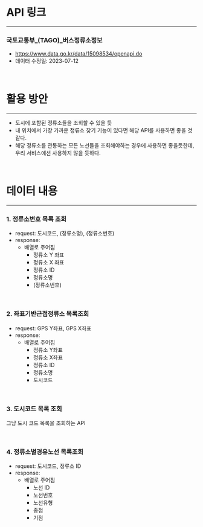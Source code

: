 
# API 링크

---

### 국토교통부_(TAGO)_버스정류소정보
- https://www.data.go.kr/data/15098534/openapi.do
- 데이터 수정일: 	2023-07-12

<br/>

# 활용 방안

---

- 도시에 포함된 정류소들을 조회할 수 있을 듯
- 내 위치에서 가장 가까운 정류소 찾기 기능이 있다면 해당 API를 사용하면 좋을 것 같다.
- 해당 정류소를 관통하는 모든 노선들을 조회해야하는 경우에 사용하면 좋을듯한데, 우리 서비스에선 사용하지 않을 듯하다.

<br/>

# 데이터 내용

---

### 1. 정류소번호 목록 조회

- request: 도시코드, (정류소명), (정류소번호)
- response:
  - 배열로 주어짐
    - 정류소 Y 좌표
    - 정류소 X 좌표
    - 정류소 ID
    - 정류소명
    - (정류소번호)


<br/>

### 2. 좌표기반근접정류소 목록조회

- request: GPS Y좌표, GPS X좌표
- response:
    - 배열로 주어짐
      - 정류소 Y좌표
      - 정류소 X좌표
      - 정류소 ID
      - 정류소명
      - 도시코드

<br/>

### 3. 도시코드 목록 조회

그냥 도시 코드 목록을 조회하는 API

<br/>

### 4. 정류소별경유노선 목록조회

- request: 도시코드, 정류소 ID
- response:
    - 배열로 주어짐
      - 노선 ID
      - 노선번호
      - 노선유형
      - 종점
      - 기점

